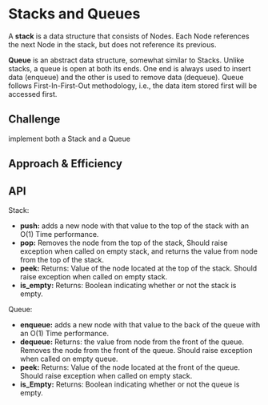 # Stacks and Queues
A **stack** is a data structure that consists of Nodes. Each Node references the next Node in the stack, but does not reference its previous.

**Queue** is an abstract data structure, somewhat similar to Stacks. Unlike stacks, a queue is open at both its ends. One end is always used to insert data (enqueue) and the other is used to remove data (dequeue). Queue follows First-In-First-Out methodology, i.e., the data item stored first will be accessed first.



## Challenge
implement both a Stack and a Queue



## Approach & Efficiency


## API
Stack:
-   **push:**
adds a new node with that value to the top of the stack with an O(1) Time performance.
-   **pop:**
Removes the node from the top of the stack,
Should raise exception when called on empty stack,
and returns the value from node from the top of the stack.
-   **peek:**
Returns: Value of the node located at the top of the stack.
Should raise exception when called on empty stack.
-   **is_empty:**
Returns: Boolean indicating whether or not the stack is empty.

Queue:
-   **enqueue:**
adds a new node with that value to the back of the queue with an O(1) Time performance.
-   **dequeue:** 
Returns: the value from node from the front of the queue.
Removes the node from the front of the queue.
Should raise exception when called on empty queue.
-   **peek:**
Returns: Value of the node located at the front of the queue.
Should raise exception when called on empty stack.
-   **is_Empty:**
Returns: Boolean indicating whether or not the queue is empty.
